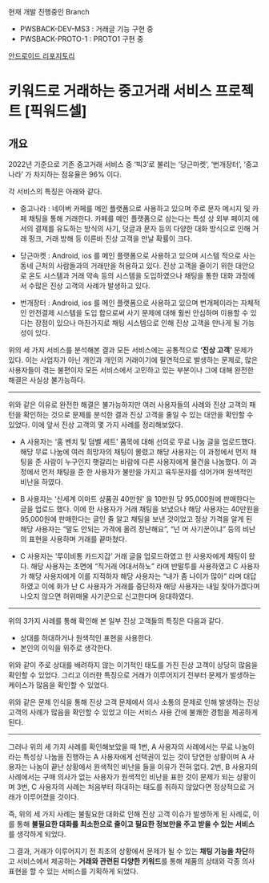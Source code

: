 현재 개발 진행중인 Branch
- PWSBACK-DEV-MS3 : 거래글 기능 구현 중
- PWSBACK-PROTO-1 : PROTO1 구현 중

[안드로이드 리포지토리](https://github.com/MUJIMERGE/PickwordSell_Android)

# 키워드로 거래하는 중고거래 서비스 프로젝트 [픽워드셀]

## 개요
   
2022년 기준으로 기존 중고거래 서비스 중 ‘빅3’로 불리는 ‘당근마켓’, ‘번개장터’, ‘중고나라’ 가 차지하는 점유율은 96% 이다.

각 서비스의 특징은 아래와 같다.

- 중고나라 : 네이버 카페를 메인 플랫폼으로 사용하고 있으며 주로 문자 메시지 및 카페 채팅을 통해 거래한다. 카페를 메인 플랫폼으로 삼는다는 특성 상 외부 페이지 에서의 결제를 유도하는 방식의 사기, 덧글과 문자 등의 다양한 대화 방식으로 인해 거래 펑크, 거래 방해 등 이른바 진상 고객을 만날 확률이 크다.

- 당근마켓 : Android, ios 를 메인 플랫폼으로 사용하고 있으며 시스템 적으로 사는 동네 근처의 사람들과의 거래만을 허용하고 있다. 진상 고객을 줄이기 위한 대안으로 온도 시스템과 거래 약속 등의 시스템을 도입하였으나 채팅을 통한 대화 과정에서 수많은 진상 고객의 사례가 발생하고 있다.

- 번개장터 : Android, ios 를 메인 플랫폼으로 사용하고 있으며 번개페이라는 자체적인 안전결제 시스템을 도입 함으로써 사기 문제에 대해 훨씬 안심하며 이용할 수 있다는 장점이 있으나 마찬가지로 채팅 시스템으로 인해 진상 고객을 만나게 될 가능성이 있다.

위의 세 가지 서비스를 분석해본 결과 모든 서비스에는 공통적으로 **‘진상 고객’** 문제가 있다. 이는 사업자가 아닌 개인과 개인의 거래이기에 필연적으로 발생하는 문제로, 많은 사용자들이 겪는 불편이자 모든 서비스에서 고민하고 있는 부분이나 그에 대해 완전한 해결은 사실상 불가능하다.

---

위와 같은 이유로 완전한 해결은 불가능하지만 여러 사용자들의 사례와 진상 고객의 패턴을 확인하는 것으로 문제를 분석한 결과 진상 고객을 줄일 수 있는 대안을 확인할 수 있었다.
이에 앞서 진상 고객의 몇 가지 사례를 정리해보았다.

- A 사용자는 ‘홈 벤치 및 덤벨 세트’ 품목에 대해 선의로 무료 나눔 글을 업로드했다. 해당 무료 나눔에 여러 희망자의 채팅이 몰렸고 해당 사용자는 이 과정에서 먼저 채팅을 준 사람이 누구인지 햇갈리는 바람에 다른 사용자에게 물건을 나눔했다. 이 과정에서 먼저 채팅을 준 한 사용자가 불만을 가지고 육두문자를 섞어가며 원색적인 비난을 하였다.

- B 사용자는 ‘신세계 이마트 상품권 40만원’ 을 10만원 당 95,000원에 판매한다는 글을 업로드 했다. 이에 한 사용자가 거래 채팅을 보냈으나 해당 사용자는 40만원을 95,000원에 판매한다는 글인 줄 알고 채팅을 보낸 것이었고 정상 가격을 알게 된 해당 사용자는 “말도 안되는 가격에 올려 장난해요”, “넌 머 사기꾼이냐” 등의 비난의 표현을 사용하며 거래를 끝마쳤다.

- C 사용자는 ‘루이비통 카드지갑’ 거래 글을 업로드하였고 한 사용자에게 채팅이 왔다. 해당 사용자는 초면에 “직거래 어대서하노” 라며 반말투를 사용하였고 C 사용자가 해당 사용자에게 이를 지적하자 해당 사용자는 “내가 좀 나이가 많아” 라며 대답하였고 이에 화가 난 C 사용자가 거래를 중단하자 해당 사용자는 내일 찾아가겠다며 나오지 않으면 허위매물 사기꾼으로 신고한다며 응대하였다.

---

위의 3가지 사례를 통해 확인해 본 일부 진상 고객들의 특징은 다음과 같다.

- 상대를 하대하거나 원색적인 표현을 사용한다.
- 본인의 이익을 위주로 생각한다.

위와 같이 주로 상대를 배려하지 않는 이기적인 태도를 가진 진상 고객이 상당히 많음을 확인할 수 있었다. 그리고 이러한 특징으로 거래가 이루어지기 전부터 문제가 발생하는 케이스가 많음을 확인할 수 있었다.

위와 같은 문제 인식을 통해 진상 고객 문제에서 의사 소통의 문제로 인해 발생하는 진상 고객의 사례가 많음을 확인할 수 있었고 이는 서비스 사용 간에 불쾌한 경험을 제공하게 된다.

---

그러나 위의 세 가지 사례를 확인해보았을 때 1번, A 사용자의 사례에서는 무료 나눔이라는 특성상 나눔을 진행하는 A 사용자에게 선택권이 있는 것이 당연한 상황이며 A 사용자는  나눔이 끝난 상황에서 원색적인 비난을 들을 이유가 전혀 없다. 2번, B 사용자의 사례에서는 구매 의사가 없는 사용자가 원색적인 비난을 표한 것이 문제가 되는 상황이며 3번, C 사용자의 사례는 처음부터 하대하는 태도를 취하지 않았다면 정상적으로 거래가 이루어졌을 것이다.

즉, 위의 세 가지 사례는 불필요한 대화로 인해 진상 고객 이슈가 발생하게 된 사례로, 이를 통해 **불필요한 대화를 최소한으로 줄이고 필요한 정보만을 주고 받을 수 있는 서비스**를 생각하게 되었다.

그 결과, 거래가 이루어지기 전 최초의 상황에서 문제가 될 수 있는 **채팅 기능을 차단**하고 서비스에서 제공하는 **거래와 관련된 다양한 키워드**를 통해 제품의 상태와 각종 의사 표현을 할 수 있는 서비스를 기획하게 되었다.

